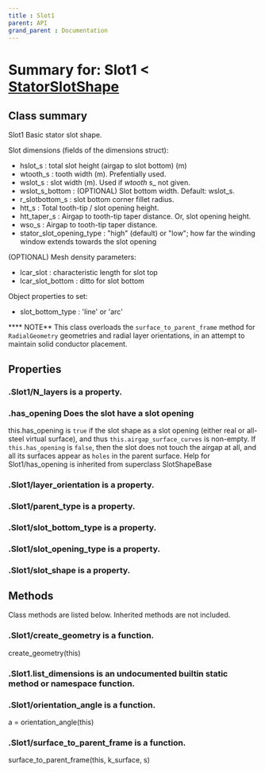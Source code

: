 ```yaml
---
title : Slot1
parent: API
grand_parent : Documentation
---
```

# Summary for: **Slot1**  < [StatorSlotShape](StatorSlotShape.html)

## Class summary

Slot1 Basic stator slot shape.

Slot dimensions (fields of the dimensions struct):
* hslot_s : total slot height (airgap to slot bottom) (m)
* wtooth_s : tooth width (m). Prefentially used.
* wslot_s : slot width (m). Used if *wtooth* s_ not given.
* wslot_s_bottom : (OPTIONAL) Slot bottom width. Default: wslot_s.
* r_slotbottom_s : slot bottom corner fillet radius.
* htt_s : Total tooth-tip / slot opening height.
* htt_taper_s : Airgap to tooth-tip taper distance. Or, slot
opening height.
* wso_s : Airgap to tooth-tip taper distance.
* stator_slot_opening_type : "high" (default) or "low"; how far the
winding window extends towards the slot opening

(OPTIONAL) Mesh density parameters:
* lcar_slot : characteristic length for slot top
* lcar_slot_bottom : ditto for slot bottom

Object properties to set:
* slot_bottom_type : 'line' or 'arc'

**** NOTE** This class overloads the `surface_to_parent_frame` method
for `RadialGeometry` geometries and radial layer orientations, in an
attempt to maintain solid conductor placement.

## Properties

### .Slot1/**N_layers** is a property.

### .**has_opening** Does the slot have a slot opening

this.has_opening is `true` if the slot shape as a slot opening
(either real or all-steel virtual surface), and thus
`this.airgap_surface_curves` is non-empty. If `this.has_opening`
is `false`, then the slot does not touch the airgap at all, and
all its surfaces appear as `holes` in the parent surface.
Help for Slot1/has_opening is inherited from superclass SlotShapeBase

### .Slot1/**layer_orientation** is a property.

### .Slot1/**parent_type** is a property.

### .Slot1/**slot_bottom_type** is a property.

### .Slot1/**slot_opening_type** is a property.

### .Slot1/**slot_shape** is a property.


## Methods

Class methods are listed below. Inherited methods are not included.

### .Slot1/**create_geometry** is a function.
create_geometry(this)

### .Slot1.**list_dimensions** is an undocumented builtin static method or namespace function.

### .Slot1/**orientation_angle** is a function.
a = orientation_angle(this)

### .Slot1/**surface_to_parent_frame** is a function.
surface_to_parent_frame(this, k_surface, s)



